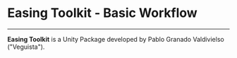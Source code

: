 # Easing Toolkit - Basic Workflow



-------------------------------------

**Easing Toolkit** is a Unity Package developed by Pablo Granado Valdivielso ("Veguista").
